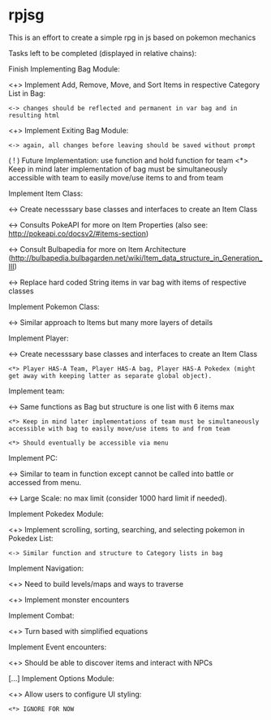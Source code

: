 # rpjsg
This is an effort to create a simple rpg in js based on pokemon mechanics

Tasks left to be completed (displayed in relative chains):

Finish Implementing Bag Module:

<+> Implement Add, Remove, Move, and Sort Items in respective Category List in Bag: 

    <-> changes should be reflected and permanent in var bag and in resulting html

<+> Implement Exiting Bag Module:

    <-> again, all changes before leaving should be saved without prompt

( ! ) Future Implementation: use function and hold function for team
      <*> Keep in mind later implementation of bag must be simultaneously accessible with team to easily move/use items to and from team
  

Implement Item Class:

<-> Create necesssary base classes and interfaces to create an Item Class

<-> Consults PokeAPI for more on Item Properties (also see: http://pokeapi.co/docsv2/#items-section)

<-> Consult Bulbapedia for more on Item Architecture (http://bulbapedia.bulbagarden.net/wiki/Item_data_structure_in_Generation_III)

<-> Replace hard coded String items in var bag with items of respective classes


Implement Pokemon Class:

<-> Similar approach to Items but many more layers of details


Implement Player:

<-> Create necesssary base classes and interfaces to create an Item Class

    <*> Player HAS-A Team, Player HAS-A bag, Player HAS-A Pokedex (might get away with keeping latter as separate global object).
  

Implement team:

  <-> Same functions as Bag but structure is one list with 6 items max
  
    <*> Keep in mind later implementations of team must be simultaneously accessible with bag to easily move/use items to and from team
  
    <*> Should eventually be accessible via menu


Implement PC:

  <-> Similar to team in function except cannot be called into battle or accessed from menu.
  
  <-> Large Scale: no max limit (consider 1000 hard limit if needed).


Implement Pokedex Module:

<+> Implement scrolling, sorting, searching, and selecting pokemon in Pokedex List:

    <-> Similar function and structure to Category lists in bag


Implement Navigation:

<+> Need to build levels/maps and ways to traverse

<+> Implement monster encounters


Implement Combat:

<+> Turn based with simplified equations


Implement Event encounters:

<+> Should be able to discover items and interact with NPCs


[...] Implement Options Module:

<+> Allow users to configure UI styling:

    <*> IGNORE FOR NOW
